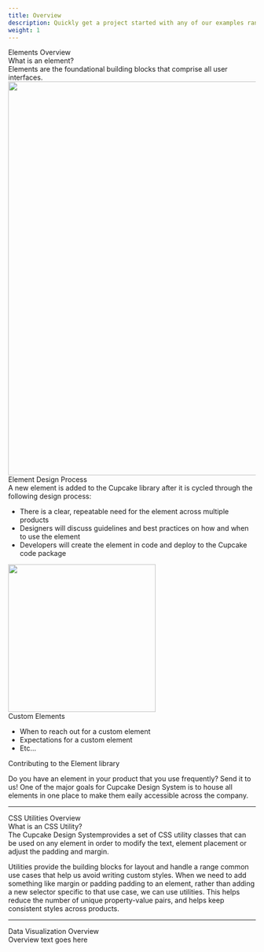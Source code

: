 ```yaml
---
title: Overview
description: Quickly get a project started with any of our examples ranging from using parts of the framework to custom components and layouts.
weight: 1
---
```

<!-- 
{% for item in site.data.nav %}
<h3>{{ item.title }}</h3>
  <ul>
    {% for page in item.pages %}
      <li><a href="{{ page.title }}">{{ page.title }}</a></li>
    {% endfor %}
  </ul>
{% endfor %} -->

<div class="c-header-md">Elements Overview</div>

<div class="c-header-sm c-m-top-lg">What is an element?</div>
Elements are the foundational building blocks that comprise all user interfaces. 

<img src="{{ site.url }}{{ site.baseurl }}/assets/img/elements/element-overview/element-overview-diagram.png" width="800px;">

<div class="c-header-sm c-m-top-lg">Element Design Process</div>
A new element is added to the Cupcake library after it is cycled through the following design process:

- There is a clear, repeatable need for the element across multiple products
- Designers will discuss guidelines and best practices on how and when to use the element
- Developers will create the element in code and deploy to the Cupcake code package 

<img src="{{ site.url }}{{ site.baseurl }}/assets/img/elements/element-overview/element-overview-design-process-diagram.png" width="300px;">

<div class="c-header-sm c-m-top-lg">Custom Elements</div>

- When to reach out for a custom element
- Expectations for a custom element
- Etc...

<div class="c-header-sm c-m-top-lg">Contributing to the Element library</div>

Do you have an element in your product that you use frequently? Send it to us! One of the major goals for Cupcake Design System is to house all elements in one place to make them eaily accessible across the company.




<hr>

<div class="c-header-md">CSS Utilities Overview</div>
<div class="c-header-sm c-m-top-lg">What is an CSS Utility?</div>
The Cupcake Design Systemprovides a set of CSS utility classes that can be used on any element in order to modify the text, element placement or adjust the padding and margin.

Utilities provide the building blocks for layout and handle a range common use cases that help us avoid writing custom styles. When we need to add something like margin or padding padding to an element, rather than adding a new selector specific to that use case, we can use utilities. This helps reduce the number of unique property-value pairs, and helps keep consistent styles across products.


<hr>

<div class="c-header-md">Data Visualization Overview</div>
Overview text goes here


